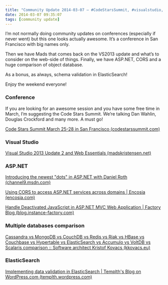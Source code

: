 ```yaml
---
title: "Community Update 2014-03-07 – #CodeStarsSummit, #visualstudio, #aspnet and #webapi"
date: 2014-03-07 09:35:07
tags: [community update]
---
```


I’m not normally doing community updates on conferences (especially if never went) but this one looks actually awesome. It’s a conference in San Francisco with big names only. 

Then we have Mads that comes back on the VS2013 update and what’s to consider on the web-side of things. Finally, we have ASP.NET, CORS and a huge comparison of object database.

As a bonus, as always, schema validation in ElasticSearch!

Enjoy the weekend everyone!

### Conference

If you are looking for an awesome session and you have some free time in March, I’m suggesting the Code Stars Summit. We’re talking Dan Wahlin, Douglas Crockford and many more. A must go!

[Code Stars Summit March 25-28 in San Francisco (codestarssummit.com)](http://codestarssummit.com/)

### Visual Studio

[Visual Studio 2013 Update 2 and Web Essentials (madskristensen.net)](http://madskristensen.net/post/visual-studio-update-2-and-web-essentials)

### ASP.NET

[Introducing the newest "dots" in ASP.NET with Daniel Roth (channel9.msdn.com)](http://channel9.msdn.com/Shows/Web+Camps+TV/Introducing-the-newest-dots-in-ASP-NET-with-Daniel-Roth)

[Using CORS to access ASP.NET services across domains | Encosia (encosia.com)](http://encosia.com/using-cors-to-access-asp-net-services-across-domains/)

[Handle Deactivated JavaScript in ASP.NET MVC Web Application | Factory Blog (blog.instance-factory.com)](http://blog.instance-factory.com/?&amp;p=1137)

### Multiple databases comparison 

[Cassandra vs MongoDB vs CouchDB vs Redis vs Riak vs HBase vs Couchbase vs Hypertable vs ElasticSearch vs Accumulo vs VoltDB vs Scalaris comparison :: Software architect Kristof Kovacs (kkovacs.eu)](http://kkovacs.eu/cassandra-vs-mongodb-vs-couchdb-vs-redis)

### ElasticSearch

[Implementing data validation in ElasticSearch | Templth's Blog on WordPress.com (templth.wordpress.com)](http://templth.wordpress.com/2014/03/07/implementing-data-validation-in-elasticsearch/)